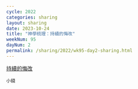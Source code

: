 ```yaml
---
cycle: 2022
categories: sharing
layout: sharing
date: 2023-10-24
title: "神學梳理：持續的悔改"
weekNum: 95
dayNum: 2
permalink: /sharing/2022/wk95-day2-sharing.html
---
```


[持續的悔改](https://eccseattle.github.io/media/sharing/2022/wk095/2023-10-24-bin.m4a)

`小錢`
